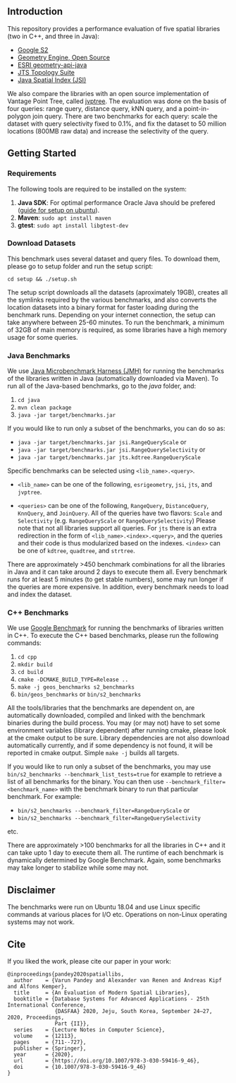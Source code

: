## Introduction
This repository provides a performance evaluation of five spatial libraries (two in C++, and three in Java):

- [Google S2](https://github.com/google/s2geometry)
- [Geometry Engine, Open Source](https://github.com/libgeos/geos)
- [ESRI geometry-api-java](https://github.com/Esri/geometry-api-java)
- [JTS Topology Suite](https://github.com/locationtech/jts)
- [Java Spatial Index (JSI)](https://github.com/aled/jsi)

We also compare the libraries with an open source implementation of Vantage Point Tree, called [jvptree](https://github.com/jchambers/jvptree). The evaluation was done on the basis of four queries: range query, distance query, kNN query, and a point-in-polygon join query. There are two benchmarks for each query: scale the dataset with query selectivity fixed to 0.1%, and fix the dataset to 50 million locations (800MB raw data) and increase the selectivity of the query.

## Getting Started

### Requirements

The following tools are required to be installed on the system:
1. __Java SDK__: For optimal performance Oracle Java should be prefered ([guide for setup on ubuntu](http://ubuntuhandbook.org/index.php/2019/10/how-to-install-oracle-java-13-in-ubuntu-18-04-16-04-19-04/)).
2. __Maven__: `sudo apt install maven`
3. __gtest__: `sudo apt install libgtest-dev`

### Download Datasets

This benchmark uses several dataset and query files. To download them, please go to setup folder and run the setup script:

``cd setup && ./setup.sh``

The setup script downloads all the datasets (aproximately 19GB), creates all the symlinks required by the various benchmarks, and also converts the location datasets into a binary format for faster loading during the benchmark runs. Depending on your internet connection, the setup can take anywhere between 25-60 minutes. To run the benchmark, a minimum of 32GB of main memory is required, as some libraries have a high memory usage for some queries.

### Java Benchmarks
We use [Java Microbenchmark Harness (JMH)](https://openjdk.java.net/projects/code-tools/jmh/) for running the benchmarks of the libraries written in Java (automatically downloaded via Maven). To run all of the Java-based benchmarks, go to the _java_ folder, and:

1. `cd java`
2. `mvn clean package`
3. `java -jar target/benchmarks.jar`

If you would like to run only a subset of the benchmarks, you can do so as:
* `java -jar target/benchmarks.jar jsi.RangeQueryScale` or
* `java -jar target/benchmarks.jar jsi.RangeQuerySelectivity` or
* `java -jar target/benchmarks.jar jts.kdtree.RangeQueryScale`

Specific benchmarks can be selected using `<lib_name>.<query>`.

- `<lib_name>` can be one of the following, `esrigeometry`, `jsi`, `jts`, and `jvptree`.

- `<queries>` can be one of the following, `RangeQuery`, `DistanceQuery`, `KnnQuery`, and `JoinQuery`. All of the queries have two flavors: `Scale` and `Selectivity` (e.g. `RangeQueryScale` or `RangeQuerySelectivity`) Please note that not all libraries support all queries.
For `jts` there is an extra redirection in the form of `<lib_name>.<index>.<query>`, and the queries and their code is thus modularized based on the indexes. `<index>` can be one of `kdtree`, `quadtree`, and `strtree`.

There are approximately >450 benchmark combinations for all the libraries in Java and it can take around 2 days to execute them all. Every benchmark runs for at least 5 minutes (to get stable numbers), some may run longer if the queries are more expensive. In addition, every benchmark needs to load and index the dataset.

### C++ Benchmarks
We use [Google Benchmark](https://github.com/google/benchmark) for running the benchmarks of libraries written in C++. To execute the C++ based benchmarks, please run the following commands:

1. `cd cpp`
2. `mkdir build`
3. `cd build`
4. `cmake -DCMAKE_BUILD_TYPE=Release ..`
5. `make -j geos_benchmarks s2_benchmarks`
6. `bin/geos_benchmarks` or `bin/s2_benchmarks`

All the tools/libraries that the benchmarks are dependent on, are automatically downloaded, compiled and linked with the benchmark binaries during the build process. You may (or may not) have to set some environment variables (library dependent) after running cmake, please look at the cmake output to be sure. Library dependencies are not also download automatically currently, and if some dependency is not found, it will be reported in cmake output. Simple `make -j` builds all targets.

If you would like to run only a subset of the benchmarks, you may use `bin/s2_benchmarks --benchmark_list_tests=true` for example to retrieve a list of all benchmarks for the binary. You can then use `--benchmark_filter=<benchmark_name>` with the benchmark binary to run that particular benchmark. For example:

* `bin/s2_benchmarks --benchmark_filter=RangeQueryScale` or
* `bin/s2_benchmarks --benchmark_filter=RangeQuerySelectivity`

etc.

There are approximately >100 benchmarks for all the libraries in C++ and it can take upto 1 day to execute them all. The runtime of each benchmark is dynamically determined by Google Benchmark. Again, some benchmarks may take longer to stabilize while some may not.

## Disclaimer
The benchmarks were run on Ubuntu 18.04 and use Linux specific commands at various places for I/O etc. Operations on non-Linux operating systems may not work.

## Cite

If you liked the work, please cite our paper in your work:

```
@inproceedings{pandey2020spatiallibs,
  author    = {Varun Pandey and Alexander van Renen and Andreas Kipf and Alfons Kemper},
  title     = {An Evaluation of Modern Spatial Libraries},
  booktitle = {Database Systems for Advanced Applications - 25th International Conference,
               {DASFAA} 2020, Jeju, South Korea, September 24–27, 2020, Proceedings,
               Part {II}},
  series    = {Lecture Notes in Computer Science},
  volume    = {12113},
  pages     = {711--727},
  publisher = {Springer},
  year      = {2020},
  url       = {https://doi.org/10.1007/978-3-030-59416-9_46},
  doi       = {10.1007/978-3-030-59416-9_46}
}
```

